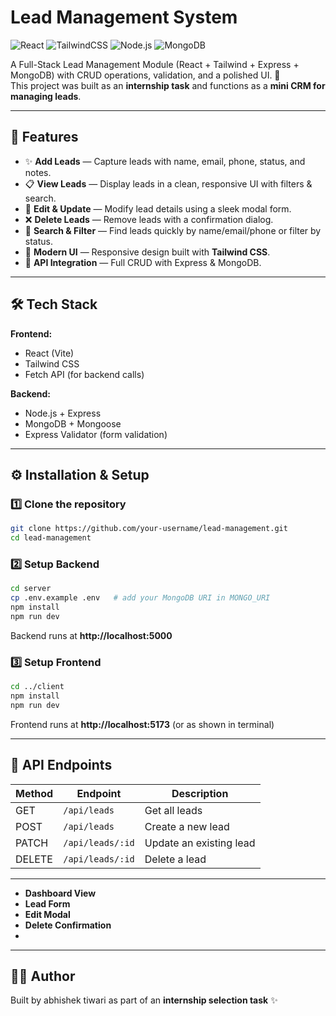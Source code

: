 # Lead Management System

![React](https://img.shields.io/badge/Frontend-React-blue?logo=react)
![TailwindCSS](https://img.shields.io/badge/Styling-TailwindCSS-38B2AC?logo=tailwind-css)
![Node.js](https://img.shields.io/badge/Backend-Node.js-green?logo=node.js)
![MongoDB](https://img.shields.io/badge/Database-MongoDB-4EA94B?logo=mongodb)

A Full-Stack Lead Management Module (React + Tailwind + Express + MongoDB) with CRUD operations, validation, and a polished UI. 🚀  
This project was built as an **internship task** and functions as a **mini CRM for managing leads**.

---

## 📌 Features

- ✨ **Add Leads** — Capture leads with name, email, phone, status, and notes.  
- 📋 **View Leads** — Display leads in a clean, responsive UI with filters & search.  
- 📝 **Edit & Update** — Modify lead details using a sleek modal form.  
- ❌ **Delete Leads** — Remove leads with a confirmation dialog.  
- 🔎 **Search & Filter** — Find leads quickly by name/email/phone or filter by status.  
- 🎨 **Modern UI** — Responsive design built with **Tailwind CSS**.  
- 🔗 **API Integration** — Full CRUD with Express & MongoDB.  

---

## 🛠️ Tech Stack

**Frontend:**
- React (Vite)
- Tailwind CSS
- Fetch API (for backend calls)

**Backend:**
- Node.js + Express
- MongoDB + Mongoose
- Express Validator (form validation)

---

## ⚙️ Installation & Setup

### 1️⃣ Clone the repository
```bash
git clone https://github.com/your-username/lead-management.git
cd lead-management
```

### 2️⃣ Setup Backend
```bash
cd server
cp .env.example .env   # add your MongoDB URI in MONGO_URI
npm install
npm run dev
```
Backend runs at **http://localhost:5000**

### 3️⃣ Setup Frontend
```bash
cd ../client
npm install
npm run dev
```
Frontend runs at **http://localhost:5173** (or as shown in terminal)

---

## 📡 API Endpoints

| Method | Endpoint         | Description             |
|--------|------------------|-------------------------|
| GET    | `/api/leads`     | Get all leads           |
| POST   | `/api/leads`     | Create a new lead       |
| PATCH  | `/api/leads/:id` | Update an existing lead |
| DELETE | `/api/leads/:id` | Delete a lead           |

---

- **Dashboard View**
- **Lead Form**
- **Edit Modal**
- **Delete Confirmation**
- 
---

## 👨‍💻 Author

Built by abhishek tiwari as part of an **internship selection task** ✨
